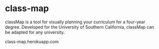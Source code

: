 # class-map
classMap is a tool for visually planning your curriculum for a four-year degree. Developed for the University of Southern California, classMap can be adapted for any university.

class-map.herokuapp.com
